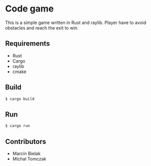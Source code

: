Code game
=========
This is a simple game written in Rust and raylib. Player have to avoid obstacles and reach the exit to win.

Requirements
------------
- Rust
- Cargo
- raylib
- cmake

Build
-----------
```bash
$ cargo build
```

## Run
```bash
$ cargo run
```

## Contributors
- Marcin Bielak
- Michal Tomczak

